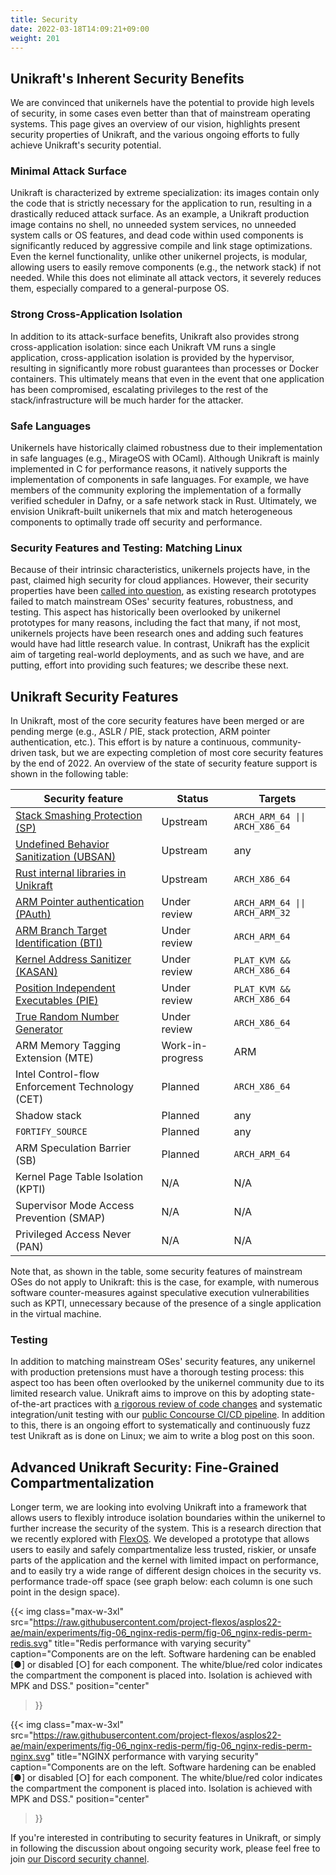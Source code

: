 ```yaml
---
title: Security
date: 2022-03-18T14:09:21+09:00
weight: 201
---
```


## Unikraft's Inherent Security Benefits

We are convinced that unikernels have the potential to provide high levels of security, in some cases even better than that of mainstream operating systems.
This page gives an overview of our vision, highlights present security properties of Unikraft, and the various ongoing efforts to fully achieve Unikraft's security potential.

### Minimal Attack Surface

Unikraft is characterized by extreme specialization: its images contain only the code that is strictly necessary for the application to run, resulting in a drastically reduced attack surface.
As an example, a Unikraft production image contains no shell, no unneeded system services, no unneeded system calls or OS features, and dead code within used components is significantly reduced by aggressive compile and link stage optimizations.
Even the kernel functionality, unlike other unikernel projects, is modular, allowing users to easily remove components (e.g., the network stack) if not needed. While this does not eliminate all attack vectors, it severely reduces them, especially compared to a general-purpose OS.

### Strong Cross-Application Isolation

In addition to its attack-surface benefits, Unikraft also provides strong cross-application isolation: since each Unikraft VM runs a single application, cross-application isolation is provided by the hypervisor, resulting in significantly more robust guarantees than processes or Docker containers.
This ultimately means that even in the event that one application has been compromised, escalating privileges to the rest of the stack/infrastructure will be much harder for the attacker.

### Safe Languages

Unikernels have historically claimed robustness due to their implementation in safe languages (e.g., MirageOS with OCaml).
Although Unikraft is mainly implemented in C for performance reasons, it natively supports the implementation of components in safe languages.
For example, we have members of the community exploring the implementation of a formally verified scheduler in Dafny, or a safe network stack in Rust.
Ultimately, we envision Unikraft-built unikernels that mix and match heterogeneous components to optimally trade off security and performance.

### Security Features and Testing: Matching Linux

Because of their intrinsic characteristics, unikernels projects have, in the past, claimed high security for cloud appliances.
However, their security properties have been [called into question](https://research.nccgroup.com/wp-content/uploads/2020/07/ncc_group-assessing_unikernel_security.pdf), as existing research prototypes failed to match mainstream OSes' security features, robustness, and testing.
This aspect has historically been overlooked by unikernel prototypes for many reasons, including the fact that many, if not most, unikernels projects have been research ones and adding such features would have had little research value.
In contrast, Unikraft has the explicit aim of targeting real-world deployments, and as such we have, and are putting, effort into providing such features; we describe these next.


## Unikraft Security Features

In Unikraft, most of the core security features have been merged or are pending merge (e.g., ASLR / PIE, stack protection, ARM pointer authentication, etc.). This effort is by nature a continuous, community-driven task, but we are expecting completion of most core security features by the end of 2022. An overview of the state of security feature support is shown in the following table:

| Security feature                                                                                       | Status           | Targets                        |
| ------------------------------------------------------------------------------------------------------ | ---------------- | ------------------------------ |
| [Stack Smashing Protection (SP)](https://github.com/unikraft/unikraft/tree/staging/lib/uksp)           | Upstream         | `ARCH_ARM_64 \|\| ARCH_X86_64` |
| [Undefined Behavior Sanitization (UBSAN)](https://github.com/unikraft/unikraft/tree/staging/lib/ubsan) | Upstream         | any                            |
| [Rust internal libraries in Unikraft](https://github.com/unikraft/unikraft/tree/staging/lib/ukrust)    | Upstream         | `ARCH_X86_64`                  |
| [ARM Pointer authentication (PAuth)](#)                                                                | Under review     | `ARCH_ARM_64 \|\| ARCH_ARM_32` |
| [ARM Branch Target Identification (BTI)](https://github.com/unikraft/unikraft/pull/421)                | Under review     | `ARCH_ARM_64`                  |
| [Kernel Address Sanitizer (KASAN)](https://github.com/unikraft/unikraft/pull/191)                      | Under review     | `PLAT_KVM && ARCH_X86_64`      |
| [Position Independent Executables (PIE)](https://github.com/unikraft/unikraft/pull/239)                | Under review     | `PLAT_KVM && ARCH_X86_64`      |
| [True Random Number Generator](#)                                                                      | Under review     | `ARCH_X86_64`                  |
| ARM Memory Tagging Extension (MTE)                                                                     | Work-in-progress | ARM                            |
| Intel Control-flow Enforcement Technology (CET)                                                        | Planned          | `ARCH_X86_64`                  |
| Shadow stack                                                                                           | Planned          | any                            |
| `FORTIFY_SOURCE`                                                                                       | Planned          | any                            |
| ARM Speculation Barrier (SB)                                                                           | Planned          | `ARCH_ARM_64`                  |
| Kernel Page Table Isolation (KPTI)                                                                     | N/A              | N/A                            |
| Supervisor Mode Access Prevention (SMAP)                                                               | N/A              | N/A                            |
| Privileged Access Never (PAN)                                                                          | N/A              | N/A                            |


Note that, as shown in the table, some security features of mainstream OSes do
not apply to Unikraft: this is the case, for example, with numerous software counter-measures against speculative execution vulnerabilities such as KPTI, unnecessary because of the presence of a single application in the virtual machine.

### Testing

In addition to matching mainstream OSes' security features, any unikernel with production pretensions must have a thorough testing process: this aspect too has been often overlooked by the unikernel community due to its limited research value. Unikraft aims to improve on this by adopting state-of-the-art practices with [a rigorous review of code changes](/docs/contributing/review-process/) and systematic integration/unit testing with our [public Concourse CI/CD pipeline](https://builds.unikraft.io).  In addition to this, there is an ongoing effort to systematically and continuously fuzz test Unikraft as is done on Linux; we aim to write a blog post on this soon.

## Advanced Unikraft Security: Fine-Grained Compartmentalization

Longer term, we are looking into evolving Unikraft into a framework that allows users to flexibly introduce isolation boundaries within the unikernel to further increase the security of the system. This is a research direction that we recently explored with [FlexOS](https://project-flexos.github.io).
We developed a prototype that allows users to easily and safely compartmentalize less trusted, riskier, or unsafe parts of the application and the kernel with limited impact on performance, and to easily try a wide range of different design choices in the security vs. performance trade-off space (see graph below: each column is one such point in the design space).

{{< img
  class="max-w-3xl"
  src="https://raw.githubusercontent.com/project-flexos/asplos22-ae/main/experiments/fig-06_nginx-redis-perm/fig-06_nginx-redis-perm-redis.svg"
  title="Redis performance with varying security"
  caption="Components are on the left. Software hardening can be enabled [●] or disabled [○] for each component. The white/blue/red color indicates the compartment the component is placed into. Isolation is achieved with MPK and DSS."
  position="center"
>}}

{{< img
  class="max-w-3xl"
  src="https://raw.githubusercontent.com/project-flexos/asplos22-ae/main/experiments/fig-06_nginx-redis-perm/fig-06_nginx-redis-perm-nginx.svg"
  title="NGINX performance with varying security"
  caption="Components are on the left. Software hardening can be enabled [●] or disabled [○] for each component. The white/blue/red color indicates the compartment the component is placed into. Isolation is achieved with MPK and DSS."
  position="center"
>}}

If you're interested in contributing to security features in Unikraft, or simply in following the discussion about ongoing security work, please feel free to join [our Discord security channel](https://bit.ly/UnikraftDiscordSecurity).
